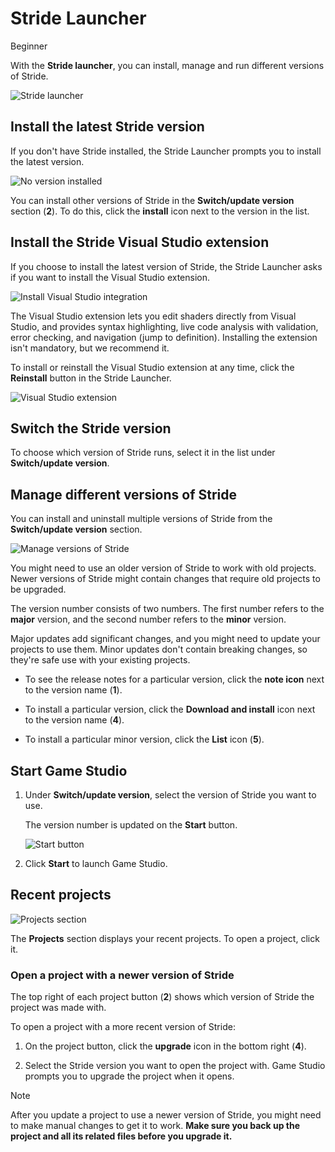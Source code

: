 # Stride Launcher

<span class="badge text-bg-primary">Beginner</span>

With the **Stride launcher**, you can install, manage and run different versions of Stride.

![Stride launcher](../get-started/media/stride-launcher-interface.webp)

## Install the latest Stride version

If you don't have Stride installed, the Stride Launcher prompts you to install the latest version.

![No version installed](../get-started/media/stride-launcher-install-latest-version-prompt.webp)

You can install other versions of Stride in the **Switch/update version** section (**2**). To do this, click the **install** icon next to the version in the list.

## Install the Stride Visual Studio extension

If you choose to install the latest version of Stride, the Stride Launcher asks if you want to install the Visual Studio extension.

![Install Visual Studio integration](../get-started/media/install-VS-plug-in-prompt.webp)

The Visual Studio extension lets you edit shaders directly from Visual Studio, and provides syntax highlighting, live code analysis with validation, error checking, and navigation (jump to definition). Installing the extension isn't mandatory, but we recommend it.

To install or reinstall the Visual Studio extension at any time, click the **Reinstall** button in the Stride Launcher.

![Visual Studio extension](media/stride-launcher-reinstall-extension.webp)

## Switch the Stride version

To choose which version of Stride runs, select it in the list under **Switch/update version**. 

## Manage different versions of Stride

You can install and uninstall multiple versions of Stride from the **Switch/update version** section.

![Manage versions of Stride](../get-started/media/stride-launcher-various-versions.webp)

You might need to use an older version of Stride to work with old projects. Newer versions of Stride might contain changes that require old projects to be upgraded.

The version number consists of two numbers. The first number refers to the **major** version, and the second number refers to the **minor** version. 

Major updates add significant changes, and you might need to update your projects to use them. Minor updates don't contain breaking changes, so they're safe use with your existing projects.

* To see the release notes for a particular version, click the **note icon** next to the version name (**1**).

* To install a particular version, click the **Download and install** icon next to the 
version name (**4**).

* To install a particular minor version, click the **List** icon (**5**).

## Start Game Studio

1. Under **Switch/update version**, select the version of Stride you want to use. 

   The version number is updated on the **Start** button.

   ![Start button](media/stride-launcher-start-button.webp)

2. Click **Start** to launch Game Studio.

## Recent projects

![Projects section](media/stride-launcher-projects-section.webp)

The **Projects** section displays your recent projects. To open a project, click it.

### Open a project with a newer version of Stride

The top right of each project button (**2**) shows which version of Stride the project was made with.

To open a project with a more recent version of Stride: 

1. On the project button, click the **upgrade** icon in the bottom right (**4**).

2. Select the Stride version you want to open the project with. Game Studio prompts you to upgrade the project when it opens.

>[!Note]
>After you update a project to use a newer version of Stride, you might need to make manual changes to get it to work. **Make sure you back up the project and all its related files before you upgrade it.**